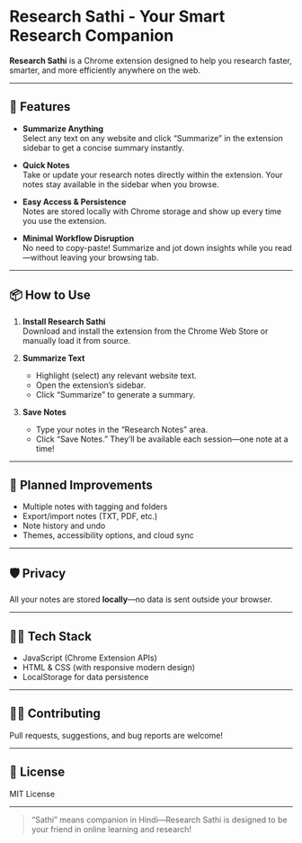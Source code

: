 # Research Sathi - Your Smart Research Companion

**Research Sathi** is a Chrome extension designed to help you research faster, smarter, and more efficiently anywhere on the web.

---

## 🚀 Features

- **Summarize Anything**  
  Select any text on any website and click “Summarize” in the extension sidebar to get a concise summary instantly.

- **Quick Notes**  
  Take or update your research notes directly within the extension. Your notes stay available in the sidebar when you browse.

- **Easy Access & Persistence**  
  Notes are stored locally with Chrome storage and show up every time you use the extension.

- **Minimal Workflow Disruption**  
  No need to copy-paste! Summarize and jot down insights while you read—without leaving your browsing tab.

---

## 📦 How to Use

1. **Install Research Sathi**  
   Download and install the extension from the Chrome Web Store or manually load it from source.

2. **Summarize Text**  
   - Highlight (select) any relevant website text.
   - Open the extension’s sidebar.
   - Click “Summarize” to generate a summary.

3. **Save Notes**  
   - Type your notes in the “Research Notes” area.
   - Click “Save Notes.” They’ll be available each session—one note at a time!

---

## 🌱 Planned Improvements

- Multiple notes with tagging and folders
- Export/import notes (TXT, PDF, etc.)
- Note history and undo
- Themes, accessibility options, and cloud sync

---

## 🛡️ Privacy

All your notes are stored **locally**—no data is sent outside your browser.

---

## 👨‍💻 Tech Stack

- JavaScript (Chrome Extension APIs)
- HTML & CSS (with responsive modern design)
- LocalStorage for data persistence

---

## 🙋‍♀️ Contributing

Pull requests, suggestions, and bug reports are welcome!

---

## 📄 License

MIT License

---

> “Sathi” means companion in Hindi—Research Sathi is designed to be your friend in online learning and research!

